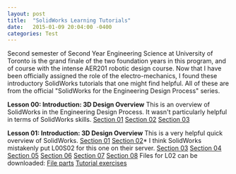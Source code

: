 ```yaml
---
layout: post
title:  "SolidWorks Learning Tutorials"
date:   2015-01-09 20:04:00 -0400
categories: Test
---
```

Second semester of Second Year Engineering Science at University of Toronto is the grand finale of the two foundation years in this program, and of course with the intense AER201 robotic design course. Now that I have been officially assigned the role of the electro-mechanics, I found these introductory SolidWorks tutorials that one might find helpful. All of these are from the official "SolidWorks for the Engineering Design Process" series.

<b>Lesson 00: Introduction: 3D Design Overview</b>
This is an overview of SolidWorks in the Engineering Design Process. It wasn't particularly helpful in terms of SolidWorks skills.
[Section 01](http://solid.hts.vidavee.com/vidad/tribeca.vidavee.com/solidworks/solidworks/98CE0FCCE5C7327300CA9401E92ABE80.mp4)
[Section 02](http://solid.hts.vidavee.com/vidad/tribeca.vidavee.com/solidworks/solidworks/18A39B985BB27DD96879703043750B0D.mp4)
[Section 03](http://solid.hts.vidavee.com/vidad/tribeca.vidavee.com/solidworks/solidworks/34BBD208943E818A9342B7AC26BF315C.mp4)

<b>Lesson 01: Introduction: 3D Design Overview</b>
This is a very helpful quick overview of SolidWorks.
[Section 01](http://solid.hts.vidavee.com/vidad/tribeca.vidavee.com/solidworks/solidworks/70A1778B4DB32666C8E44D2409818821.mp4)
[Section 02](http://solid.hts.vidavee.com/vidad/tribeca.vidavee.com/solidworks/solidworks/968757B0293748EDF97DFBE365B6E99C.mp4)* I think SolidWorks mistakenly put L00S02 for this one on their server.
[Section 03](http://solid.hts.vidavee.com/vidad/tribeca.vidavee.com/solidworks/solidworks/5168457D4BE00CDF7FA0A06250DFF0E6.mp4)
[Section 04](http://solid.hts.vidavee.com/vidad/tribeca.vidavee.com/solidworks/solidworks/D41FACFB28F38FE9D02D4A0B7A2F4BA0.mp4)
[Section 05](http://solid.hts.vidavee.com/vidad/tribeca.vidavee.com/solidworks/solidworks/6C061A52B33C114762176D2D045592F2.mp4)
[Section 06](http://solid.hts.vidavee.com/vidad/tribeca.vidavee.com/solidworks/solidworks/B3D6FB2AAF92C0BE4FC49F9AC05E9E69.mp4)
[Section 07](http://solid.hts.vidavee.com/vidad/tribeca.vidavee.com/solidworks/solidworks/F92130EB655037868AB8C5A9FE071A2A.mp4)
[Section 08](http://solid.hts.vidavee.com/vidad/tribeca.vidavee.com/solidworks/solidworks/5B6A0A989A7C30D665578C180942C764.mp4)
Files for L02 can be downloaded:
[File parts](https://www.solidworks.com/sw/docs/LessonOne_Parts_Parts.zip)
[Tutorial exercises](https://www.solidworks.com/sw/docs/LessonOne_Parts_Exercises.zip)

